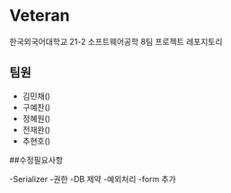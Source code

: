 # Veteran
한국외국어대학교 21-2 소프트웨어공학 8팀 프로젝트 레포지토리



## 팀원

- 김민채()
- 구예찬()
- 정혜원()
- 전재완()
- 추현호()



##수정필요사항


-Serializer
-권한
-DB 제약
-예외처리
-form 추가
